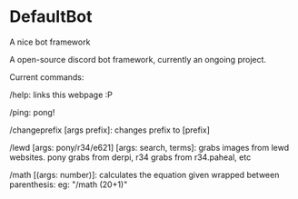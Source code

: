# DefaultBot
A nice bot framework

A open-source discord bot framework, currently an ongoing project. 

Current commands:

/help: links this webpage :P

/ping: pong!

/changeprefix [args prefix]: changes prefix to [prefix]

/lewd [args: pony/r34/e621] [args: search, terms]: grabs images from lewd websites. pony grabs from derpi, r34 grabs from r34.paheal, etc

/math [(args: number)]: calculates the equation given wrapped between parenthesis: eg: "/math (20+1)"

